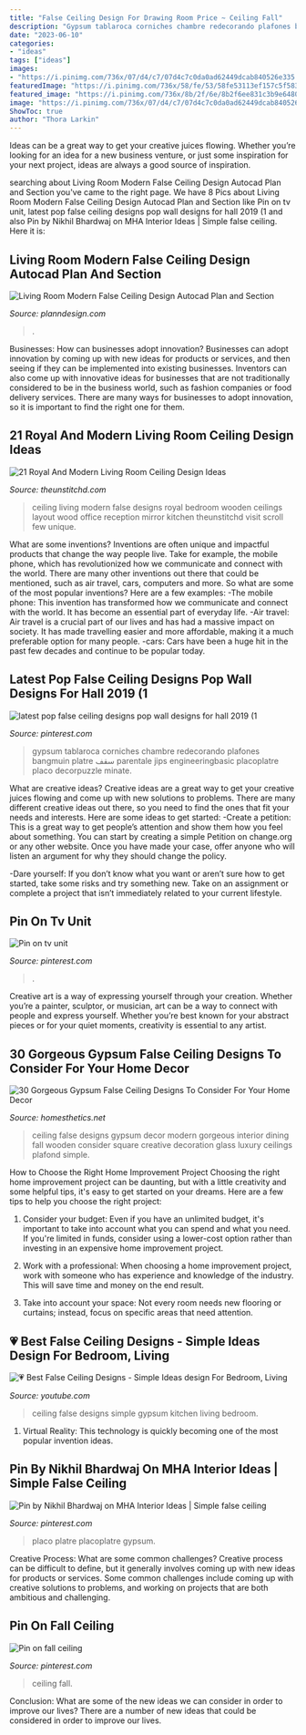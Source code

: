 ```yaml
---
title: "False Ceiling Design For Drawing Room Price ~ Ceiling Fall"
description: "Gypsum tablaroca corniches chambre redecorando plafones bangmuin platre سقف parentale jips engineeringbasic placoplatre placo decorpuzzle minate"
date: "2023-06-10"
categories:
- "ideas"
tags: ["ideas"]
images:
- "https://i.pinimg.com/736x/07/d4/c7/07d4c7c0da0ad62449dcab840526e335.jpg"
featuredImage: "https://i.pinimg.com/736x/58/fe/53/58fe53113ef157c5f583fa9a7eaae0c7.jpg"
featured_image: "https://i.pinimg.com/736x/8b/2f/6e/8b2f6ee831c3b9e64805773132f17df1.jpg"
image: "https://i.pinimg.com/736x/07/d4/c7/07d4c7c0da0ad62449dcab840526e335.jpg"
ShowToc: true
author: "Thora Larkin"
---
```



Ideas can be a great way to get your creative juices flowing. Whether you’re looking for an idea for a new business venture, or just some inspiration for your next project, ideas are always a good source of inspiration.

	

		
searching about Living Room Modern False Ceiling Design Autocad Plan and Section you've came to the right page. We have 8 Pics about Living Room Modern False Ceiling Design Autocad Plan and Section like Pin on tv unit, latest pop false ceiling designs pop wall designs for hall 2019 (1 and also Pin by Nikhil Bhardwaj on MHA Interior Ideas | Simple false ceiling. Here it is:
		
    
## Living Room Modern False Ceiling Design Autocad Plan And Section

<img loading=lazy src="https://www.planndesign.com/sites/default/files/styles/1200x620/public/2019/09/living-room-modern-false-ceiling-design-autocad-plan-and-section.jpg?itok=XVzshVhQ" onerror="this.onerror=null;this.src='https://tse3.mm.bing.net/th?id=OIP.al8J1OYYp0t_qw1eE_2R1wHaD0&amp;pid=15.1';" alt="Living Room Modern False Ceiling Design Autocad Plan and Section">

_Source: planndesign.com_

>. 

	

Businesses: How can businesses adopt innovation?
Businesses can adopt innovation by coming up with new ideas for products or services, and then seeing if they can be implemented into existing businesses. Inventors can also come up with innovative ideas for businesses that are not traditionally considered to be in the business world, such as fashion companies or food delivery services. There are many ways for businesses to adopt innovation, so it is important to find the right one for them.

    
## 21 Royal And Modern Living Room Ceiling Design Ideas

<img loading=lazy src="https://i2.wp.com/www.theunstitchd.com/decor/wp-content/uploads/2019/05/Wood-ceiling-design-for-living-room-in-2019.jpg?fit=564%2C848&amp;ssl=1" onerror="this.onerror=null;this.src='https://tse3.mm.bing.net/th?id=OIP._ml86VLSSryX9lhVJ5O06gHaLI&amp;pid=15.1';" alt="21 Royal And Modern Living Room Ceiling Design Ideas">

_Source: theunstitchd.com_

>ceiling living modern false designs royal bedroom wooden ceilings layout wood office reception mirror kitchen theunstitchd visit scroll few unique. 

	

What are some inventions?
Inventions are often unique and impactful products that change the way people live. Take for example, the mobile phone, which has revolutionized how we communicate and connect with the world. There are many other inventions out there that could be mentioned, such as air travel, cars, computers and more. So what are some of the most popular inventions? Here are a few examples: 
-The mobile phone: This invention has transformed how we communicate and connect with the world. It has become an essential part of everyday life. 
-Air travel: Air travel is a crucial part of our lives and has had a massive impact on society. It has made travelling easier and more affordable, making it a much preferable option for many people. 
-cars: Cars have been a huge hit in the past few decades and continue to be popular today.

    
## Latest Pop False Ceiling Designs Pop Wall Designs For Hall 2019 (1

<img loading=lazy src="https://i.pinimg.com/736x/8b/2f/6e/8b2f6ee831c3b9e64805773132f17df1.jpg" onerror="this.onerror=null;this.src='https://tse3.mm.bing.net/th?id=OIP.IKZX6UAOSmO29GwSmjJ7CwAAAA&amp;pid=15.1';" alt="latest pop false ceiling designs pop wall designs for hall 2019 (1">

_Source: pinterest.com_

>gypsum tablaroca corniches chambre redecorando plafones bangmuin platre سقف parentale jips engineeringbasic placoplatre placo decorpuzzle minate. 

	

What are creative ideas?
Creative ideas are a great way to get your creative juices flowing and come up with new solutions to problems. There are many different creative ideas out there, so you need to find the ones that fit your needs and interests. Here are some ideas to get started: 
-Create a petition: This is a great way to get people’s attention and show them how you feel about something. You can start by creating a simple Petition on change.org or any other website. Once you have made your case, offer anyone who will listen an argument for why they should change the policy. 

-Dare yourself: If you don’t know what you want or aren’t sure how to get started, take some risks and try something new. Take on an assignment or complete a project that isn’t immediately related to your current lifestyle.

    
## Pin On Tv Unit

<img loading=lazy src="https://i.pinimg.com/736x/53/34/3a/53343a513a3d0501add979275b73f639.jpg" onerror="this.onerror=null;this.src='https://tse1.mm.bing.net/th?id=OIP._gC1ezPSrKYhnxMEs76RAgHaJ4&amp;pid=15.1';" alt="Pin on tv unit">

_Source: pinterest.com_

>. 

	

Creative art is a way of expressing yourself through your creation. Whether you’re a painter, sculptor, or musician, art can be a way to connect with people and express yourself. Whether you’re best known for your abstract pieces or for your quiet moments, creativity is essential to any artist.

    
## 30 Gorgeous Gypsum False Ceiling Designs To Consider For Your Home Decor

<img loading=lazy src="https://cdn.homesthetics.net/wp-content/uploads/2015/10/31-Gorgeous-Gypsum-False-Ceiling-Designs-That-You-Can-Construct-Into-Your-Home-Decor-11.jpg" onerror="this.onerror=null;this.src='https://tse3.mm.bing.net/th?id=OIP.ziHEI9ozYCPwuS8fJNFQvQHaJZ&amp;pid=15.1';" alt="30 Gorgeous Gypsum False Ceiling Designs To Consider For Your Home Decor">

_Source: homesthetics.net_

>ceiling false designs gypsum decor modern gorgeous interior dining fall wooden consider square creative decoration glass luxury ceilings plafond simple. 

	

How to Choose the Right Home Improvement Project
Choosing the right home improvement project can be daunting, but with a little creativity and some helpful tips, it's easy to get started on your dreams. Here are a few tips to help you choose the right project:
1. Consider your budget: Even if you have an unlimited budget, it's important to take into account what you can spend and what you need. If you're limited in funds, consider using a lower-cost option rather than investing in an expensive home improvement project.

2. Work with a professional: When choosing a home improvement project, work with someone who has experience and knowledge of the industry. This will save time and money on the end result.

3. Take into account your space: Not every room needs new flooring or curtains; instead, focus on specific areas that need attention.

    
## 💗 Best False Ceiling Designs - Simple Ideas Design For Bedroom, Living

<img loading=lazy src="https://i.ytimg.com/vi/vpPjXliRSPU/maxresdefault.jpg" onerror="this.onerror=null;this.src='https://tse1.mm.bing.net/th?id=OIP.Q-NvZHfra32IqS68oWMHsAHaEK&amp;pid=15.1';" alt="💗 Best False Ceiling Designs - Simple Ideas design For Bedroom, Living">

_Source: youtube.com_

>ceiling false designs simple gypsum kitchen living bedroom. 

	

1. Virtual Reality: This technology is quickly becoming one of the most popular invention ideas.

    
## Pin By Nikhil Bhardwaj On MHA Interior Ideas | Simple False Ceiling

<img loading=lazy src="https://i.pinimg.com/736x/58/fe/53/58fe53113ef157c5f583fa9a7eaae0c7.jpg" onerror="this.onerror=null;this.src='https://tse2.mm.bing.net/th?id=OIP.jk8MjcJmLBCJHyhb_igzdQHaF2&amp;pid=15.1';" alt="Pin by Nikhil Bhardwaj on MHA Interior Ideas | Simple false ceiling">

_Source: pinterest.com_

>placo platre placoplatre gypsum. 

	

Creative Process: What are some common challenges?
Creative process can be difficult to define, but it generally involves coming up with new ideas for products or services. Some common challenges include coming up with creative solutions to problems, and working on projects that are both ambitious and challenging.

    
## Pin On Fall Ceiling

<img loading=lazy src="https://i.pinimg.com/736x/07/d4/c7/07d4c7c0da0ad62449dcab840526e335.jpg" onerror="this.onerror=null;this.src='https://tse4.mm.bing.net/th?id=OIP.aS9bJCcCESbhwr88G_9newHaJ4&amp;pid=15.1';" alt="Pin on fall ceiling">

_Source: pinterest.com_

>ceiling fall. 

	

Conclusion: What are some of the new ideas we can consider in order to improve our lives?
There are a number of new ideas that could be considered in order to improve our lives.

